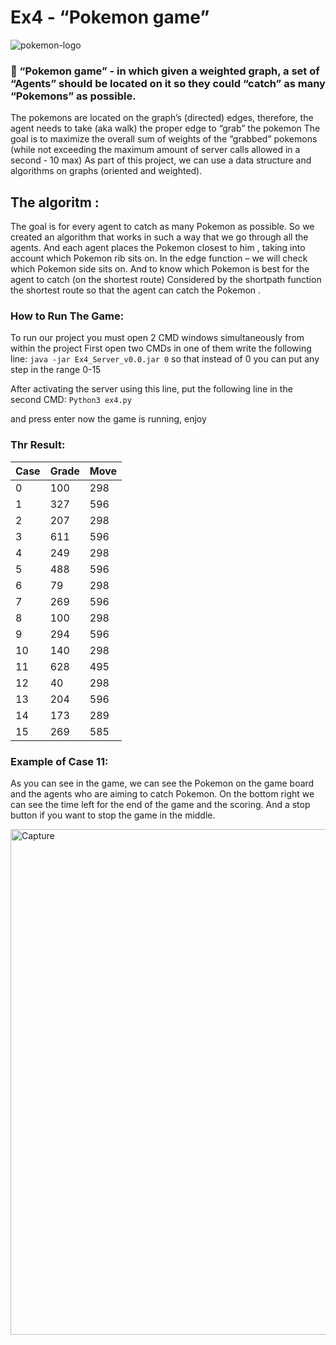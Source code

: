 # **Ex4** -  “Pokemon game”

![pokemon-logo](https://user-images.githubusercontent.com/93201414/148660272-da72a678-1964-4a83-8004-6bc1d0b8859d.jpeg)


### :pushpin:  “Pokemon game” -  in which given a weighted graph,  a set of “Agents” should be located on it so they could “catch” as many “Pokemons” as possible.
The pokemons are located on the graph’s (directed) edges, therefore, the agent needs to take (aka walk)  the proper edge to “grab” the pokemon
The goal is to maximize the overall sum of weights of the “grabbed” pokemons (while not exceeding the maximum amount of server calls allowed in a second - 10 max)
As part of this project, we can use a data structure and algorithms on graphs (oriented and weighted).

## The algoritm : 
The goal is for every agent to catch as many Pokemon as possible.
So we created an algorithm that works in such a way that we go through all the agents. 
And each agent places the Pokemon closest to him , taking into account which Pokemon rib sits on. 
In the edge function – we will check which Pokemon side sits on. 
And to know which Pokemon is best for the agent to catch (on the shortest route) 
Considered by the shortpath function the shortest route so that the agent can catch the Pokemon .


### How to Run The Game: 
To run our project you must open 2 CMD windows simultaneously from within the project 
First open two CMDs in one of them write the following line:
`java -jar Ex4_Server_v0.0.jar 0` so that instead of 0 you can put any step in the range 0-15

After activating the server using this line, put the following line in the second CMD:
`Python3 ex4.py`

 and press enter now the game is running, enjoy



### Thr Result:

| Case | Grade | Move | 
| ------- | ------- | ------- | 
| 0 | 100 | 298 |
| 1 | 327 | 596 |
| 2 | 207 | 298 |
| 3 | 611 | 596 |
| 4 | 249 | 298 |
| 5 | 488 | 596 |
| 6 | 79 | 298 |
| 7 | 269 | 596 |
| 8 | 100 | 298 |
| 9 | 294 | 596 |
| 10 | 140 | 298 |
| 11 | 628 | 495 |
| 12 | 40 | 298 |
| 13 | 204 | 596 |
| 14 | 173 | 289 |
| 15 | 269 | 585 |


### Example of Case 11: 
As you can see in the game, we can see the Pokemon on the game board and the agents who are aiming to catch Pokemon. 
On the bottom right we can see the time left for the end of the game and the scoring.
And a stop button if you want to stop the game in the middle. 

<img width="809" alt="Capture" src="https://user-images.githubusercontent.com/93201414/148661054-e71bb830-b930-47e6-81e8-ef6865ee0e67.PNG">




